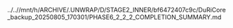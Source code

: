 ../..//mnt/h/ARCHIVE/.UNWRAP/D/STAGE2_INNER/bf6472407c9c/DuRiCore_backup_20250805_170301/PHASE6_2_2_2_COMPLETION_SUMMARY.md